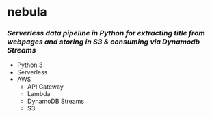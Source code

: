 # nebula

### *Serverless data pipeline in Python for extracting title from webpages and storing in S3 &amp; consuming via Dynamodb Streams*

 - Python 3 
 - Serverless  
 - AWS    
	 - API Gateway   
	 - Lambda  
	 -  DynamoDB Streams 
	 -    S3
